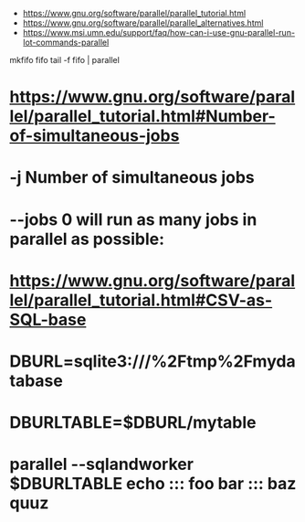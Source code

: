* https://www.gnu.org/software/parallel/parallel_tutorial.html
* https://www.gnu.org/software/parallel/parallel_alternatives.html
* https://www.msi.umn.edu/support/faq/how-can-i-use-gnu-parallel-run-lot-commands-parallel

mkfifo fifo
tail  -f fifo | parallel

# https://www.gnu.org/software/parallel/parallel_tutorial.html#Number-of-simultaneous-jobs
# -j Number of simultaneous jobs
# --jobs 0 will run as many jobs in parallel as possible:

# https://www.gnu.org/software/parallel/parallel_tutorial.html#CSV-as-SQL-base
#  DBURL=sqlite3:///%2Ftmp%2Fmydatabase
#  DBURLTABLE=$DBURL/mytable
#  parallel --sqlandworker $DBURLTABLE echo ::: foo bar ::: baz quuz
